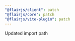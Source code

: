 ```yaml
---
"@flairjs/client": patch
"@flairjs/core": patch
"@flairjs/vite-plugin": patch
---
```


Updated import path
